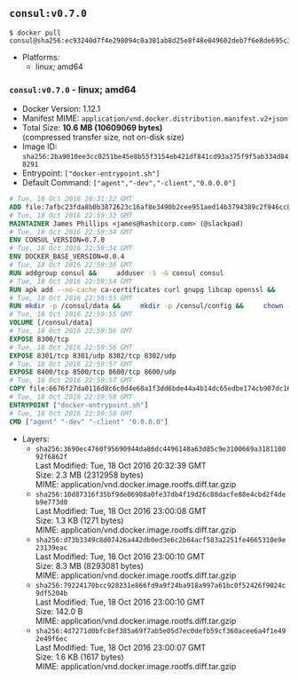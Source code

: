 ## `consul:v0.7.0`

```console
$ docker pull consul@sha256:ec93240d7f4e298094c0a301ab8d25e8f48e049602deb7f6e8de695c3d6bf4cb
```

-	Platforms:
	-	linux; amd64

### `consul:v0.7.0` - linux; amd64

-	Docker Version: 1.12.1
-	Manifest MIME: `application/vnd.docker.distribution.manifest.v2+json`
-	Total Size: **10.6 MB (10609069 bytes)**  
	(compressed transfer size, not on-disk size)
-	Image ID: `sha256:2ba9010ee3cc0251be45e8b55f3154eb421df841cd93a375f9f5ab334d848291`
-	Entrypoint: `["docker-entrypoint.sh"]`
-	Default Command: `["agent","-dev","-client","0.0.0.0"]`

```dockerfile
# Tue, 18 Oct 2016 20:31:22 GMT
ADD file:7afbc23fda8b0b3872623c16af8e3490b2cee951aed14b3794389c2f946cc8c7 in / 
# Tue, 18 Oct 2016 22:59:33 GMT
MAINTAINER James Phillips <james@hashicorp.com> (@slackpad)
# Tue, 18 Oct 2016 22:59:34 GMT
ENV CONSUL_VERSION=0.7.0
# Tue, 18 Oct 2016 22:59:34 GMT
ENV DOCKER_BASE_VERSION=0.0.4
# Tue, 18 Oct 2016 22:59:36 GMT
RUN addgroup consul &&     adduser -S -G consul consul
# Tue, 18 Oct 2016 22:59:54 GMT
RUN apk add --no-cache ca-certificates curl gnupg libcap openssl &&     gpg --recv-keys 91A6E7F85D05C65630BEF18951852D87348FFC4C &&     mkdir -p /tmp/build &&     cd /tmp/build &&     wget https://releases.hashicorp.com/docker-base/${DOCKER_BASE_VERSION}/docker-base_${DOCKER_BASE_VERSION}_linux_amd64.zip &&     wget https://releases.hashicorp.com/docker-base/${DOCKER_BASE_VERSION}/docker-base_${DOCKER_BASE_VERSION}_SHA256SUMS &&     wget https://releases.hashicorp.com/docker-base/${DOCKER_BASE_VERSION}/docker-base_${DOCKER_BASE_VERSION}_SHA256SUMS.sig &&     gpg --batch --verify docker-base_${DOCKER_BASE_VERSION}_SHA256SUMS.sig docker-base_${DOCKER_BASE_VERSION}_SHA256SUMS &&     grep ${DOCKER_BASE_VERSION}_linux_amd64.zip docker-base_${DOCKER_BASE_VERSION}_SHA256SUMS | sha256sum -c &&     unzip docker-base_${DOCKER_BASE_VERSION}_linux_amd64.zip &&     cp bin/gosu bin/dumb-init /bin &&     wget https://releases.hashicorp.com/consul/${CONSUL_VERSION}/consul_${CONSUL_VERSION}_linux_amd64.zip &&     wget https://releases.hashicorp.com/consul/${CONSUL_VERSION}/consul_${CONSUL_VERSION}_SHA256SUMS &&     wget https://releases.hashicorp.com/consul/${CONSUL_VERSION}/consul_${CONSUL_VERSION}_SHA256SUMS.sig &&     gpg --batch --verify consul_${CONSUL_VERSION}_SHA256SUMS.sig consul_${CONSUL_VERSION}_SHA256SUMS &&     grep consul_${CONSUL_VERSION}_linux_amd64.zip consul_${CONSUL_VERSION}_SHA256SUMS | sha256sum -c &&     unzip -d /bin consul_${CONSUL_VERSION}_linux_amd64.zip &&     cd /tmp &&     rm -rf /tmp/build &&     apk del gnupg openssl &&     rm -rf /root/.gnupg
# Tue, 18 Oct 2016 22:59:55 GMT
RUN mkdir -p /consul/data &&     mkdir -p /consul/config &&     chown -R consul:consul /consul
# Tue, 18 Oct 2016 22:59:55 GMT
VOLUME [/consul/data]
# Tue, 18 Oct 2016 22:59:56 GMT
EXPOSE 8300/tcp
# Tue, 18 Oct 2016 22:59:56 GMT
EXPOSE 8301/tcp 8301/udp 8302/tcp 8302/udp
# Tue, 18 Oct 2016 22:59:57 GMT
EXPOSE 8400/tcp 8500/tcp 8600/tcp 8600/udp
# Tue, 18 Oct 2016 22:59:57 GMT
COPY file:6676f27da0116d8c6c0d4e60a1f3dd6bde44a4b14dc65edbe174cb907dc16353 in /usr/local/bin/docker-entrypoint.sh 
# Tue, 18 Oct 2016 22:59:58 GMT
ENTRYPOINT ["docker-entrypoint.sh"]
# Tue, 18 Oct 2016 22:59:58 GMT
CMD ["agent" "-dev" "-client" "0.0.0.0"]
```

-	Layers:
	-	`sha256:3690ec4760f95690944da86dc4496148a63d85c9e3100669a318110092f6862f`  
		Last Modified: Tue, 18 Oct 2016 20:32:39 GMT  
		Size: 2.3 MB (2312958 bytes)  
		MIME: application/vnd.docker.image.rootfs.diff.tar.gzip
	-	`sha256:10d87316f35bf9de06908a0fe37db4f19d26c88dacfe88e4cbd2f4deb9e773d0`  
		Last Modified: Tue, 18 Oct 2016 23:00:08 GMT  
		Size: 1.3 KB (1271 bytes)  
		MIME: application/vnd.docker.image.rootfs.diff.tar.gzip
	-	`sha256:d73b3349c8d07426a442db0ed3e6c2b64acf583a2251fe4665310e9e23139eac`  
		Last Modified: Tue, 18 Oct 2016 23:00:10 GMT  
		Size: 8.3 MB (8293081 bytes)  
		MIME: application/vnd.docker.image.rootfs.diff.tar.gzip
	-	`sha256:79224170bcc928231e866fd9a9f24ba918a997a61bc0f52426f9024c9df5204b`  
		Last Modified: Tue, 18 Oct 2016 23:00:10 GMT  
		Size: 142.0 B  
		MIME: application/vnd.docker.image.rootfs.diff.tar.gzip
	-	`sha256:4d7271d0bfc8ef385a69f7ab5e05d7ec0defb59cf360acee6a4f1e492e49f6ec`  
		Last Modified: Tue, 18 Oct 2016 23:00:07 GMT  
		Size: 1.6 KB (1617 bytes)  
		MIME: application/vnd.docker.image.rootfs.diff.tar.gzip
